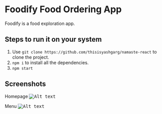 # Foodify Food Ordering App

Foodify is a food exploration app.

## Steps to run it on your system

1. Use `git clone https://github.com/thisisyashgarg/namaste-react` to clone the project.
2. `npm i` to install all the dependencies.
3. `npm start`

## Screenshots

Homepage
<kbd>![Alt text](https://res.cloudinary.com/dwwtffefs/image/upload/v1677495619/foodify/home_rdikc3.png?raw=true "HomePage")</kbd>

Menu
<kbd>![Alt text](https://res.cloudinary.com/dwwtffefs/image/upload/v1677495618/foodify/menu_ibpjha.png?raw=true "Menu")</kbd>


